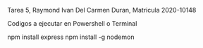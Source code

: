 Tarea 5, Raymond Ivan Del Carmen Duran, Matricula 2020-10148


Codigos a ejecutar en Powershell o Terminal

npm install express
npm install -g nodemon

